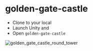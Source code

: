 # golden-gate-castle

- Clone to your local
- Launch Unity and
- Open `golden-gate-castle`

![golden_gate_castle_round_tower](https://user-images.githubusercontent.com/3952624/226215369-46ece776-ce9e-4aef-809d-04418e2053db.PNG)
